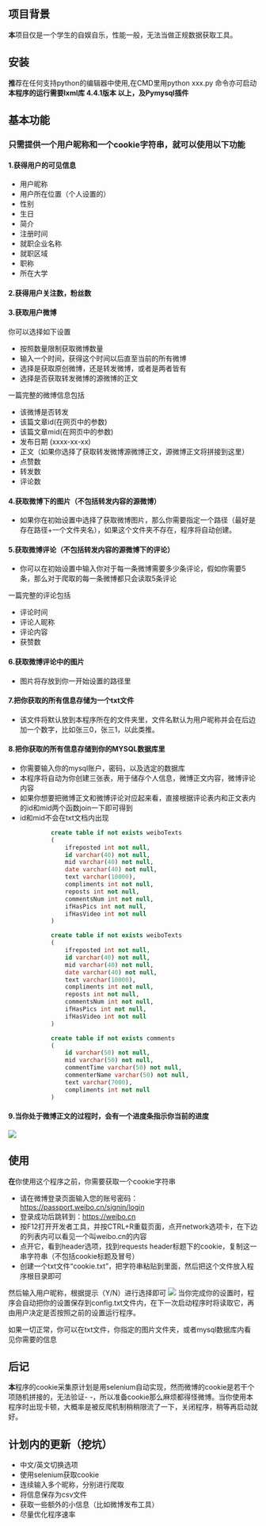 ## 项目背景
**本**项目仅是一个学生的自娱自乐，性能一般，无法当做正规数据获取工具。
## 安装
**推**荐在任何支持python的编辑器中使用,在CMD里用python xxx.py 命令亦可启动
**本程序的运行需要lxml库 4.4.1版本 以上，及Pymysql插件**
## 基本功能
### 只需提供一个用户昵称和一个cookie字符串，就可以使用以下功能
#### 1.获得用户的可见信息
- 用户昵称
- 用户所在位置（个人设置的）
- 性别
- 生日
- 简介
- 注册时间
- 就职企业名称
- 就职区域
- 职称
- 所在大学

#### 2.获得用户关注数，粉丝数
#### 3.获取用户微博
你可以选择如下设置
- 按照数量限制获取微博数量
- 输入一个时间，获得这个时间以后直至当前的所有微博
- 选择是获取原创微博，还是转发微博，或者是两者皆有
- 选择是否获取转发微博的源微博的正文

一篇完整的微博信息包括
- 该微博是否转发
- 该篇文章id(在网页中的参数)
- 该篇文章mid(在网页中的参数)
- 发布日期 (xxxx-xx-xx)
- 正文（如果你选择了获取转发微博源微博正文，源微博正文将拼接到这里）
- 点赞数
- 转发数
- 评论数

#### 4.获取微博下的图片（不包括转发内容的源微博）
- 如果你在初始设置中选择了获取微博图片，那么你需要指定一个路径（最好是存在路径+一个文件夹名），如果这个文件夹不存在，程序将自动创建。

#### 5.获取微博评论（不包括转发内容的源微博下的评论）
- 你可以在初始设置中输入你对于每一条微博需要多少条评论，假如你需要5条，那么对于爬取的每一条微博都只会读取5条评论

一篇完整的评论包括
- 评论时间
- 评论人昵称
- 评论内容
- 获赞数

#### 6.获取微博评论中的图片
- 图片将存放到你一开始设置的路径里

#### 7.把你获取的所有信息存储为一个txt文件
- 该文件将默认放到本程序所在的文件夹里，文件名默认为用户昵称并会在后边加一个数字，比如张三0，张三1，以此类推。

#### 8.把你获取的所有信息存储到你的MYSQL数据库里
- 你需要输入你的mysql账户，密码，以及选定的数据库
- 本程序将自动为你创建三张表，用于储存个人信息，微博正文内容，微博评论内容
- 如果你想要把微博正文和微博评论对应起来看，直接根据评论表内和正文表内的id和mid两个函数join一下即可得到
- id和mid不会在txt文档内出现

```sql
            create table if not exists weiboTexts
            (
                ifreposted int not null,
	            id varchar(40) not null,
                mid varchar(40) not null,
                date varchar(40) not null,
                text varchar(10000),
                compliments int not null,
                reposts int not null,
                commentsNum int not null,
                ifHasPics int not null,
                ifHasVideo int not null
            )
```
```sql
            create table if not exists weiboTexts
            (
                ifreposted int not null,
	            id varchar(40) not null,
                mid varchar(40) not null,
                date varchar(40) not null,
                text varchar(10000),
                compliments int not null,
                reposts int not null,
                commentsNum int not null,
                ifHasPics int not null,
                ifHasVideo int not null
            )
```
```sql
            create table if not exists comments
            (
                id varchar(50) not null,
                mid varchar(50) not null,
                commentTime varchar(50) not null,
                commenterName varchar(50) not null,
                text varchar(7000),
                compliments int not null
            )
```

#### 9.当你处于微博正文的过程时，会有一个进度条指示你当前的进度
![](https://github.com/Saigyouji2/Probe-for-WeiBo/blob/master/%E6%8D%95%E8%8E%B7.PNG.PNG)

## 使用
**在**你使用这个程序之前，你需要获取一个cookie字符串
- 请在微博登录页面输入您的账号密码：https://passport.weibo.cn/signin/login
- 登录成功后跳转到：https://weibo.cn
- 按F12打开开发者工具，并按CTRL+R重载页面，点开network选项卡，在下边的列表内可以看见一个叫weibo.cn的内容
- 点开它，看到header选项，找到requests header标题下的cookie，复制这一串字符串（不包括cookie标题及冒号）
- 创建一个txt文件“cookie.txt”，把字符串粘贴到里面，然后把这个文件放入程序根目录即可

然后输入用户昵称，根据提示（Y/N）进行选择即可
![](https://github.com/Saigyouji2/Probe-for-WeiBo/blob/master/%E6%8D%95%E8%8E%B7.PNG)
当你完成你的设置时，程序会自动把你的设置保存到config.txt文件内，在下一次启动程序时将读取它，再由用户决定是否按照之前的设置运行程序。

如果一切正常，你可以在txt文件，你指定的图片文件夹，或者mysql数据库内看见你需要的信息

## 后记
**本**程序的cookie采集原计划是用selenium自动实现，然而微博的cookie是若干个项随机拼接的，无法验证- -，所以准备cookie那么麻烦都得怪微博。当你使用本程序时出现卡顿，大概率是被反爬机制稍稍限流了一下，关闭程序，稍等再启动就好。

## 计划内的更新（挖坑）
- 中文/英文切换选项
- 使用selenium获取cookie
- 连续输入多个昵称，分别进行爬取
- 将信息保存为csv文件
- 获取一些额外的小信息（比如微博发布工具）
- 尽量优化程序速率

